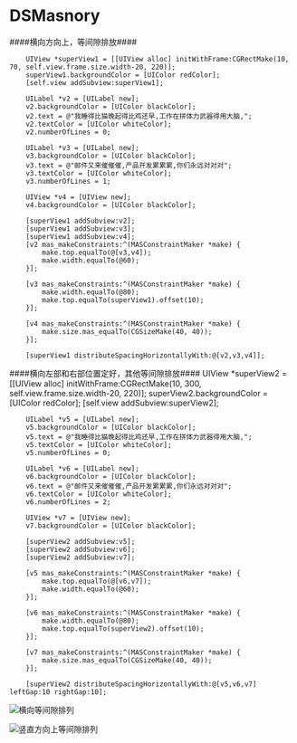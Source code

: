# DSMasnory


####横向方向上，等间隙排放####

        UIView *superView1 = [[UIView alloc] initWithFrame:CGRectMake(10, 70, self.view.frame.size.width-20, 220)];
        superView1.backgroundColor = [UIColor redColor];
        [self.view addSubview:superView1];
        
        UILabel *v2 = [UILabel new];
        v2.backgroundColor = [UIColor blackColor];
        v2.text = @"我睡得比猫晚起得比鸡还早,工作在拼体力武器得用大脑,";
        v2.textColor = [UIColor whiteColor];
        v2.numberOfLines = 0;
        
        UILabel *v3 = [UILabel new];
        v3.backgroundColor = [UIColor blackColor];
        v3.text = @"邮件又来催催催,产品开发累累累,你们永远对对对";
        v3.textColor = [UIColor whiteColor];
        v3.numberOfLines = 1;
        
        UIView *v4 = [UIView new];
        v4.backgroundColor = [UIColor blackColor];
        
        [superView1 addSubview:v2];
        [superView1 addSubview:v3];
        [superView1 addSubview:v4];  
        [v2 mas_makeConstraints:^(MASConstraintMaker *make) {
            make.top.equalTo(@[v3,v4]);
            make.width.equalTo(@60);
        }];
        
        [v3 mas_makeConstraints:^(MASConstraintMaker *make) {
            make.width.equalTo(@80);
            make.top.equalTo(superView1).offset(10);
        }];
        
        [v4 mas_makeConstraints:^(MASConstraintMaker *make) {
            make.size.mas_equalTo(CGSizeMake(40, 40));
        }];
        
        [superView1 distributeSpacingHorizontallyWith:@[v2,v3,v4]];



####横向左部和右部位置定好，其他等间隙排放####
        UIView *superView2 = [[UIView alloc] initWithFrame:CGRectMake(10, 300, self.view.frame.size.width-20, 220)];
        superView2.backgroundColor = [UIColor redColor];
        [self.view addSubview:superView2];
        
        UILabel *v5 = [UILabel new];
        v5.backgroundColor = [UIColor blackColor];
        v5.text = @"我睡得比猫晚起得比鸡还早,工作在拼体力武器得用大脑,";
        v5.textColor = [UIColor whiteColor];
        v5.numberOfLines = 0;
        
        UILabel *v6 = [UILabel new];
        v6.backgroundColor = [UIColor blackColor];
        v6.text = @"邮件又来催催催,产品开发累累累,你们永远对对对";
        v6.textColor = [UIColor whiteColor];
        v6.numberOfLines = 2;
        
        UIView *v7 = [UIView new];
        v7.backgroundColor = [UIColor blackColor];
        
        [superView2 addSubview:v5];
        [superView2 addSubview:v6];
        [superView2 addSubview:v7];
        
        [v5 mas_makeConstraints:^(MASConstraintMaker *make) {
            make.top.equalTo(@[v6,v7]);
            make.width.equalTo(@60);
        }];
        
        [v6 mas_makeConstraints:^(MASConstraintMaker *make) {
            make.width.equalTo(@80);
            make.top.equalTo(superView2).offset(10);
        }];
        
        [v7 mas_makeConstraints:^(MASConstraintMaker *make) {
            make.size.mas_equalTo(CGSizeMake(40, 40));
        }];
        
        [superView2 distributeSpacingHorizontallyWith:@[v5,v6,v7] leftGap:10 rightGap:10];


![横向等间隙排列](http://upload-images.jianshu.io/upload_images/101810-2db0606f82f1f032.png?imageMogr2/auto-orient/strip|imageView2/2/w/1240)



![竖直方向上等间隙排列](http://upload-images.jianshu.io/upload_images/101810-704f373a741e3f5a.png?imageMogr2/auto-orient/strip|imageView2/2/w/1240)
